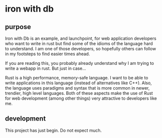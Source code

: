 
iron with db
============

purpose
-------

Iron with Db is an example, and launchpoint, for web application developers who want to write in rust but find some of the idioms of the language hard to understand. I am one of those developers, so hopefully others can follow in my footsteps to find easier times ahead.

If you are reading this, you probably already understand why I am trying to write a webapp in rust. But just in case...

Rust is a high performance, memory-safe language. I want to be able to write applications in this language (instead of alternatives like C++). Also, the language uses paradigms and syntax that is more common in newer, trendier, high level languages. Both of these aspects make the use of Rust for web development (among other things) very attractive to developers like me.


development
-----------
This project has just begin. Do not expect much.

